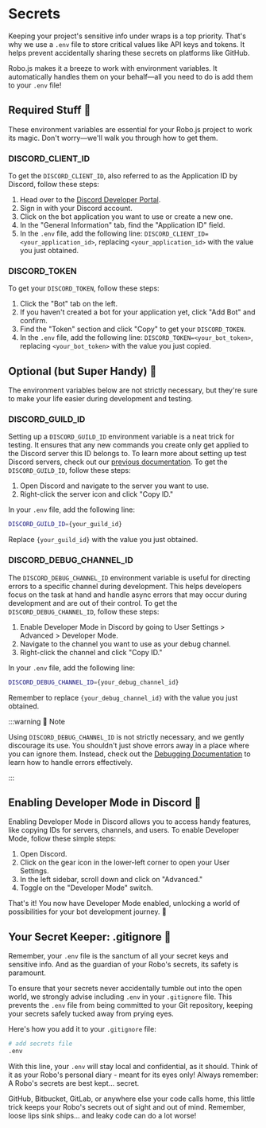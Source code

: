 # Secrets

Keeping your project's sensitive info under wraps is a top priority. That's why we use a `.env` file to store critical values like API keys and tokens. It helps prevent accidentally sharing these secrets on platforms like GitHub.

Robo.js makes it a breeze to work with environment variables. It automatically handles them on your behalf—all you need to do is add them to your `.env` file!

## Required Stuff 🌟

These environment variables are essential for your Robo.js project to work its magic. Don't worry—we'll walk you through how to get them.

### DISCORD_CLIENT_ID

To get the `DISCORD_CLIENT_ID`, also referred to as the Application ID by Discord, follow these steps:

1. Head over to the [Discord Developer Portal](https://discord.com/developers/applications).
2. Sign in with your Discord account.
3. Click on the bot application you want to use or create a new one.
4. In the "General Information" tab, find the "Application ID" field.
5. In the `.env` file, add the following line: `DISCORD_CLIENT_ID=<your_application_id>`, replacing `<your_application_id>` with the value you just obtained.

### DISCORD_TOKEN

To get your `DISCORD_TOKEN`, follow these steps:

1. Click the "Bot" tab on the left.
2. If you haven't created a bot for your application yet, click "Add Bot" and confirm.
3. Find the "Token" section and click "Copy" to get your `DISCORD_TOKEN`.
4. In the `.env` file, add the following line: `DISCORD_TOKEN=<your_bot_token>`, replacing `<your_bot_token>` with the value you just copied.

## Optional (but Super Handy) 🔧

The environment variables below are not strictly necessary, but they're sure to make your life easier during development and testing.

### DISCORD_GUILD_ID

Setting up a `DISCORD_GUILD_ID` environment variable is a neat trick for testing. It ensures that any new commands you create only get applied to the Discord server this ID belongs to. To learn more about setting up test Discord servers, check out our [previous documentation](/docs/getting-started.md). To get the `DISCORD_GUILD_ID`, follow these steps:

1. Open Discord and navigate to the server you want to use.
2. Right-click the server icon and click "Copy ID."

In your `.env` file, add the following line:

```bash title=".env"
DISCORD_GUILD_ID={your_guild_id}
```

Replace `{your_guild_id}` with the value you just obtained.

### DISCORD_DEBUG_CHANNEL_ID

The `DISCORD_DEBUG_CHANNEL_ID` environment variable is useful for directing errors to a specific channel during development. This helps developers focus on the task at hand and handle async errors that may occur during development and are out of their control. To get the `DISCORD_DEBUG_CHANNEL_ID`, follow these steps:

1. Enable Developer Mode in Discord by going to User Settings > Advanced > Developer Mode.
2. Navigate to the channel you want to use as your debug channel.
3. Right-click the channel and click "Copy ID."

In your `.env` file, add the following line:

```bash title=".env"
DISCORD_DEBUG_CHANNEL_ID={your_debug_channel_id}
```

Remember to replace `{your_debug_channel_id}` with the value you just obtained.

:::warning 🚨 Note

Using `DISCORD_DEBUG_CHANNEL_ID` is not strictly necessary, and we gently discourage its use. You shouldn't just shove errors away in a place where you can ignore them. Instead, check out the [Debugging Documentation](/docs/advanced/debugging.md) to learn how to handle errors effectively.

:::

## Enabling Developer Mode in Discord 🔧

Enabling Developer Mode in Discord allows you to access handy features, like copying IDs for servers, channels, and users. To enable Developer Mode, follow these simple steps:

1. Open Discord.
2. Click on the gear icon in the lower-left corner to open your User Settings.
3. In the left sidebar, scroll down and click on "Advanced."
4. Toggle on the "Developer Mode" switch.

That's it! You now have Developer Mode enabled, unlocking a world of possibilities for your bot development journey. 🚀

## Your Secret Keeper: .gitignore 🔐

Remember, your `.env` file is the sanctum of all your secret keys and sensitive info. And as the guardian of your Robo's secrets, its safety is paramount.

To ensure that your secrets never accidentally tumble out into the open world, we strongly advise including `.env` in your `.gitignore` file. This prevents the `.env` file from being committed to your Git repository, keeping your secrets safely tucked away from prying eyes.

Here's how you add it to your `.gitignore` file:

```py title=".gitignore" {2}
# add secrets file
.env
```

With this line, your `.env` will stay local and confidential, as it should. Think of it as your Robo's personal diary - meant for its eyes only! Always remember: A Robo's secrets are best kept... secret.

GitHub, Bitbucket, GitLab, or anywhere else your code calls home, this little trick keeps your Robo's secrets out of sight and out of mind. Remember, loose lips sink ships... and leaky code can do a lot worse!
